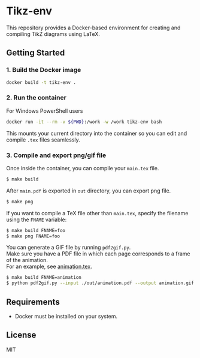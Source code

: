 # Tikz-env

This repository provides a Docker-based environment for creating and compiling TikZ diagrams using LaTeX.

## Getting Started

### 1. Build the Docker image

```sh
docker build -t tikz-env .
```

### 2. Run the container

For Windows PowerShell users
```sh
docker run -it --rm -v ${PWD}:/work -w /work tikz-env bash
```

This mounts your current directory into the container so you can edit and compile `.tex` files seamlessly.

### 3. Compile and export png/gif file

Once inside the container, you can compile your `main.tex` file.

```sh
$ make build
```

After `main.pdf` is exported in `out` directory, you can export png file.

```sh
$ make png
```

If you want to compile a TeX file other than `main.tex`, specify the filename using the `FNAME` variable:

```sh
$ make build FNAME=foo
$ make png FNAME=foo
```

You can generate a GIF file by running `pdf2gif.py`.  
Make sure you have a PDF file in which each page corresponds to a frame of the animation.  
For an example, see [animation.tex](animation.tex).

```sh
$ make build FNAME=animation
$ python pdf2gif.py --input ./out/animation.pdf --output animation.gif --dpi 300
```

## Requirements

- Docker must be installed on your system.

## License
MIT
